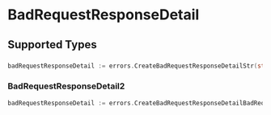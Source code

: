 # BadRequestResponseDetail


## Supported Types

### 

```go
badRequestResponseDetail := errors.CreateBadRequestResponseDetailStr(string{/* values here */})
```

### BadRequestResponseDetail2

```go
badRequestResponseDetail := errors.CreateBadRequestResponseDetailBadRequestResponseDetail2(sdkerrors.BadRequestResponseDetail2{/* values here */})
```

